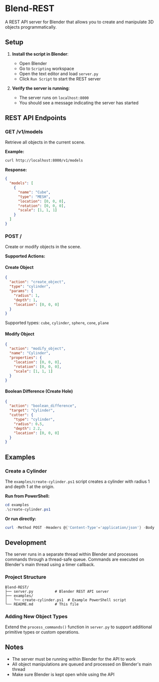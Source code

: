 # Blend-REST

A REST API server for Blender that allows you to create and manipulate 3D objects programmatically.

## Setup

1. **Install the script in Blender**:
   - Open Blender
   - Go to `Scripting` workspace
   - Open the text editor and load `server.py`
   - Click `Run Script` to start the REST server

2. **Verify the server is running**:
   - The server runs on `localhost:8000`
   - You should see a message indicating the server has started

## REST API Endpoints

### GET /v1/models
Retrieve all objects in the current scene.

**Example:**
```bash
curl http://localhost:8000/v1/models
```

**Response:**
```json
{
  "models": [
    {
      "name": "Cube",
      "type": "MESH",
      "location": [0, 0, 0],
      "rotation": [0, 0, 0],
      "scale": [1, 1, 1]
    }
  ]
}
```

### POST /
Create or modify objects in the scene.

**Supported Actions:**

#### Create Object
```json
{
  "action": "create_object",
  "type": "cylinder",
  "params": {
    "radius": 1,
    "depth": 1,
    "location": [0, 0, 0]
  }
}
```

Supported types: `cube`, `cylinder`, `sphere`, `cone`, `plane`

#### Modify Object
```json
{
  "action": "modify_object",
  "name": "Cylinder",
  "properties": {
    "location": [0, 0, 0],
    "rotation": [0, 0, 0],
    "scale": [1, 1, 1]
  }
}
```

#### Boolean Difference (Create Hole)
```json
{
  "action": "boolean_difference",
  "target": "Cylinder",
  "cutter": {
    "type": "cylinder",
    "radius": 0.5,
    "depth": 2.2,
    "location": [0, 0, 0]
  }
}
```

## Examples

### Create a Cylinder
The `examples/create-cylinder.ps1` script creates a cylinder with radius 1 and depth 1 at the origin.

**Run from PowerShell:**
```powershell
cd examples
.\create-cylinder.ps1
```

**Or run directly:**
```powershell
curl -Method POST -Headers @{'Content-Type'='application/json'} -Body '{"action": "create_object", "type": "cylinder", "params": {"radius": 1, "depth": 1, "location": [0, 0, 0]}}' -Uri "http://localhost:8000/"
```

## Development

The server runs in a separate thread within Blender and processes commands through a thread-safe queue. Commands are executed on Blender's main thread using a timer callback.

### Project Structure
```
Blend-REST/
├── server.py          # Blender REST API server
├── examples/
│   └── create-cylinder.ps1  # Example PowerShell script
└── README.md          # This file
```

### Adding New Object Types
Extend the `process_commands()` function in `server.py` to support additional primitive types or custom operations.

## Notes

- The server must be running within Blender for the API to work
- All object manipulations are queued and processed on Blender's main thread
- Make sure Blender is kept open while using the API
